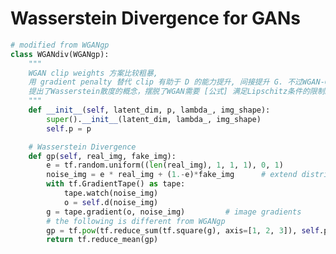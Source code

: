 

<!--
 * @version:
 * @Author:  StevenJokess https://github.com/StevenJokess
 * @Date: 2020-11-08 00:31:34
 * @LastEditors:  StevenJokess https://github.com/StevenJokess
 * @LastEditTime: 2020-11-08 00:32:38
 * @Description:
 * @TODO::
 * @Reference:https://github.com/MorvanZhou/mnistGANs/blob/main/wgan_div.py
-->

# Wasserstein Divergence for GANs


```py
# modified from WGANgp
class WGANdiv(WGANgp):
    """
    WGAN clip weights 方案比较粗暴,
    用 gradient penalty 替代 clip 有助于 D 的能力提升, 间接提升 G. 不过WGAN-GP中判别器的优化目标已经不再是散度
    提出了Wasserstein散度的概念，摆脱了WGAN需要 [公式] 满足Lipschitz条件的限制。
    """
    def __init__(self, latent_dim, p, lambda_, img_shape):
        super().__init__(latent_dim, lambda_, img_shape)
        self.p = p

    # Wasserstein Divergence
    def gp(self, real_img, fake_img):
        e = tf.random.uniform((len(real_img), 1, 1, 1), 0, 1)
        noise_img = e * real_img + (1.-e)*fake_img      # extend distribution space
        with tf.GradientTape() as tape:
            tape.watch(noise_img)
            o = self.d(noise_img)
        g = tape.gradient(o, noise_img)         # image gradients
        # the following is different from WGANgp
        gp = tf.pow(tf.reduce_sum(tf.square(g), axis=[1, 2, 3]), self.p)
        return tf.reduce_mean(gp)
```

[1]: https://github.com/MorvanZhou/mnistGANs/blob/main/wgan_div.py

